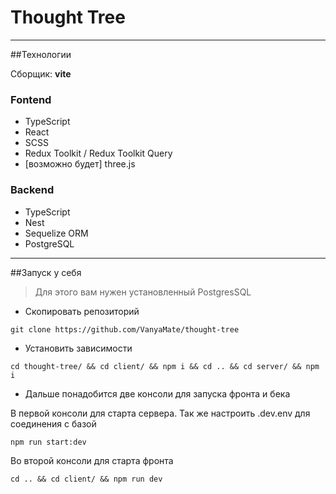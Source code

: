 # Thought Tree

---
##Технологии

Сборщик: **vite**

### Fontend

- TypeScript
- React
- SCSS
- Redux Toolkit / Redux Toolkit Query
- [возможно будет] three.js

### Backend
- TypeScript
- Nest
- Sequelize ORM
- PostgreSQL

---
##Запуск у себя

> Для этого вам нужен установленный PostgresSQL

- Скопировать репозиторий
```
git clone https://github.com/VanyaMate/thought-tree
```
- Установить зависимости
```
cd thought-tree/ && cd client/ && npm i && cd .. && cd server/ && npm i
```
- Дальше понадобится две консоли для запуска фронта и бека

В первой консоли для старта сервера. Так же настроить .dev.env для соединения с базой
```
npm run start:dev
```
Во второй консоли для старта фронта 
```
cd .. && cd client/ && npm run dev
```